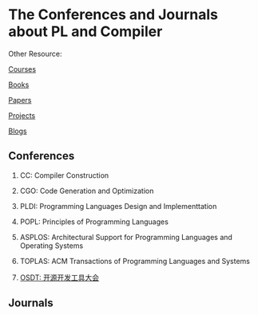 # The Conferences and Journals about PL and Compiler

Other Resource:

[Courses](https://github.com/shining1984/PL-Compiler-Course-Collection/blob/master/Courses.md)

[Books](https://github.com/shining1984/PL-Compiler-Course-Collection/blob/master/Books.md)

[Papers](https://github.com/shining1984/PL-Compiler-Course-Collection/blob/master/Papers.md)

[Projects](https://github.com/shining1984/PL-Compiler-Resource/blob/master/Projects.md)

[Blogs](https://github.com/shining1984/PL-Compiler-Resource/blob/master/Blogs.md)

## Conferences

1. CC: Compiler Construction

2. CGO: Code Generation and Optimization

3. PLDI: Programming Languages Design and Implementtation

4. POPL: Principles of Programming Languages

5. ASPLOS: Architectural Support for Programming Languages and Operating Systems

6. TOPLAS: ACM Transactions of Programming Languages and Systems

7. [OSDT: 开源开发工具大会](http://www.hellogcc.org/)

## Journals